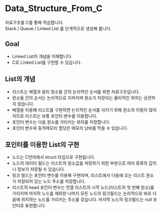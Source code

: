 # Data_Structure_From_C
자료구조를 C를 통해 학습합니다.  
Stack / Queue / Linked List 를 단계적으로 생성해 봅니다.

## Goal
  - Linked List의 개념을 이해합니다. 
  - C로 Linked List를 구현할 수 있습니다. 
  
## List의 개념
  - 리스트는 배열과 달리 원소들 간의 논리적인 순서를 위한 자료구조입니다. 
  - 원소들 간의 순서는 논리적으로 지켜지며 원소가 저장되는 물리적인 위치는 상관하지 않습니다. 
  - 배열을 이용해 리스트를 구현하면 논리적인 순서를 지키기 위해 원소의 이동이 많아지므로 리스트는 보통 포인터 변수를 이용합니다.
  - 포인터 변수는 다음 원소를 가리키는 위치를 저장합니다. 
  - 포인터 변수와 동적메모리 할당은 메모리 낭비를 막을 수 있습니다. 

## 포인터를 이용한 List의 구현
  - 노드는 C언어에서 struct 타입으로 구현됩니다.
  - 노드의 데이터 필드는 리스트의 원소값을 저장하기 위한 부분으로 여러 종류의 값이나 정보가 저장될 수 있습니다. 
  - 링크 필드는 포인터 변수를 이용해 구현되며, 리스트에서 다음에 오는 리스트 원소가 저장되어 있는 노드 주소를 저장합니다. 
  - 리스트의 head 포인터 변수는 연결 리스트의 시작 노드(리스트의 첫 번째 원소)를 가리키며 마지막 노드를 제외한 나머지 모든 노드의 링크필드는 논리적으로 바로 다음에 위치하는 노드를 가리키는 주소를 갖습니다. 마지막 노드의 링크필드는 null 포인터로 표현합니다.
